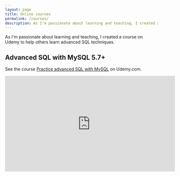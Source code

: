 ```yaml
---
layout: page
title: Online courses
permalink: /courses/
description: As I'm passionate about learning and teaching, I created a course on Udemy to help others learn advanced SQL techniques.
---
```


As I'm passionate about learning and teaching, I created a course on Udemy to help others learn advanced SQL techniques.

## Advanced SQL with MySQL 5.7+

See the course [Practice advanced SQL with MySQL](https://www.udemy.com/practice-advanced-sql-with-mysql/) on Udemy.com.

<iframe width="560" height="315" src="https://www.youtube.com/embed/RYse_GGyk24" frameborder="0" allowfullscreen></iframe>
